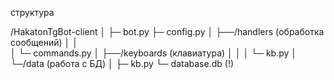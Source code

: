 структура



/HakatonTgBot-client 
│
├─ bot.py
├─ config.py
│
├──/handlers  (обработка сообщений)
│  │  
│  └─ commands.py
│
├──/keyboards  (клавиатура)
│  │
│  └─ kb.py
│
└─/data  (работа с БД)
  │
  ├─ kb.py
  └─ database.db   (!)













